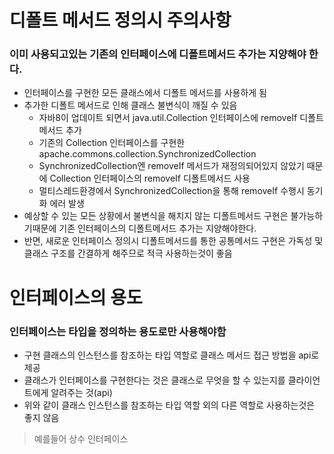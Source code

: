 # 디폴트 메서드 정의시 주의사항
### 이미 사용되고있는 기존의 인터페이스에 디폴트메서드 추가는 지양해야 한다.
* 인터페이스를 구현한 모든 클래스에서 디폴트 메서드를 사용하게 됨
* 추가한 디폴트 메서드로 인해 클래스 불변식이 깨질 수 있음
   * 자바8이 업데이트 되면서 java.util.Collection 인터페이스에 removeIf 디폴트 메서드 추가
   * 기존의 Collection 인터페이스를 구현한 apache.commons.collection.SynchronizedCollection
   * SynchronizedCollection엔 removeIf 메서드가 재정의되어있지 않았기 때문에 Collection 인터페이스의 removeIf 디폴트메서드 사용
   * 멀티스레드환경에서 SynchronizedCollection을 통해 removeIf 수행시 동기화 에러 발생
* 예상할 수 있는 모든 상황에서 불변식을 해치지 않는 디폴트메서드 구현은 불가능하기때문에 기존 인터페이스의 디폴트메서드 추가는 지양해야한다.
* 반면, 새로운 인터페이스 정의시 디폴트메서드를 통한 공통메서드 구현은 가독성 및 클래스 구조를 간결하게 해주므로 적극 사용하는것이 좋음

# 인터페이스의 용도
### 인터페이스는 타입을 정의하는 용도로만 사용해야함
* 구현 클래스의 인스턴스를 참조하는 타입 역할로 클래스 메서드 접근 방법을 api로 제공
* 클래스가 인터페이스를 구현한다는 것은 클래스로 무엇을 할 수 있는지를 클라이언트에게 알려주는 것(api)
* 위와 같이 클래스 인스턴스를 참조하는 타입 역할 외의 다른 역할로 사용하는것은 좋지 않음
> 예를들어 상수 인터페이스